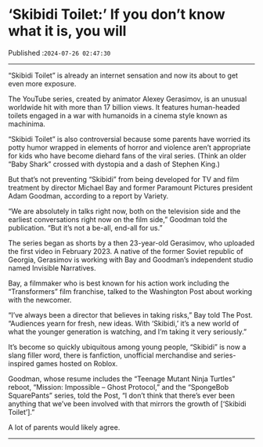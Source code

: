 # ‘Skibidi Toilet:’ If you don’t know what it is, you will

Published :`2024-07-26 02:47:30`

---

“Skibidi Toilet” is already an internet sensation and now its about to get even more exposure.

The YouTube series, created by animator Alexey Gerasimov, is an unusual worldwide hit with more than 17 billion views. It features human-headed toilets engaged in a war with humanoids in a cinema style known as machinima.

“Skibidi Toilet” is also controversial because some parents have worried its potty humor wrapped in elements of horror and violence aren’t appropriate for kids who have become diehard fans of the viral series. (Think an older “Baby Shark” crossed with dystopia and a dash of Stephen King.)

But that’s not preventing “Skibidi” from being developed for TV and film treatment by director Michael Bay and former Paramount Pictures president Adam Goodman, according to a report by Variety.

“We are absolutely in talks right now, both on the television side and the earliest conversations right now on the film side,” Goodman told the publication. “But it’s not a be-all, end-all for us.”

The series began as shorts by a then 23-year-old Gerasimov, who uploaded the first video in February 2023. A native of the former Soviet republic of Georgia, Gerasimov is working with Bay and Goodman’s independent studio named Invisible Narratives.

Bay, a filmmaker who is best known for his action work including the “Transformers” film franchise, talked to the Washington Post about working with the newcomer.

“I’ve always been a director that believes in taking risks,” Bay told The Post. “Audiences yearn for fresh, new ideas. With ‘Skibidi,’ it’s a new world of what the younger generation is watching, and I’m taking it very seriously.”

It’s become so quickly ubiquitous among young people, “Skibidi” is now a slang filler word, there is fanfiction, unofficial merchandise and series-inspired games hosted on Roblox.

Goodman, whose resume includes the “Teenage Mutant Ninja Turtles” reboot, “Mission: Impossible – Ghost Protocol,” and the “SpongeBob SquarePants” series, told the Post, “I don’t think that there’s ever been anything that we’ve been involved with that mirrors the growth of [‘Skibidi Toilet’].”

A lot of parents would likely agree.

---

